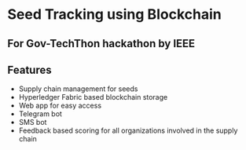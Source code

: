 # Seed Tracking using Blockchain

## For Gov-TechThon hackathon by IEEE

## Features

 - Supply chain management for seeds
 - Hyperledger Fabric based blockchain storage
 - Web app for easy access
 - Telegram bot
 - SMS bot
 - Feedback based scoring for all organizations involved in the supply chain

